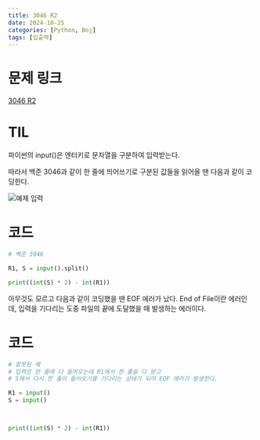 ```yaml
---
title: 3046 R2
date: 2024-10-25
categories: [Python, Boj]
tags: [입출력]
---
```

# 문제 링크
[3046 R2](https://www.acmicpc.net/problem/3046)

# TIL
파이썬의 input()은 엔터키로 문자열을 구분하여 입력받는다. 

따라서 백준 3046과 같이 한 줄에 띄어쓰기로 구분된 값들을 읽어올 땐 다음과 같이 코딩한다.

![예제 입력](https://github.com/user-attachments/assets/ceb77b3b-635e-4356-a5ba-fa6ba7e341b5)

# 코드
```python
# 백준 3046

R1, S = input().split()

print((int(S) * 2) - int(R1))
```

아무것도 모르고 다음과 같이 코딩했을 땐 EOF 에러가 났다. 
End of File이란 에러인데, 입력을 기다리는 도중 파일의 끝에 도달했을 때 발생하는 에러이다.

# 코드
```python
# 잘못된 예
# 입력은 한 줄에 다 들어오는데 R1에서 한 줄을 다 받고 
# S에서 다시 한 줄이 들어오기를 기다리는 상태가 되어 EOF 에러가 발생한다.

R1 = input()
S = input()



print((int(S) * 2) - int(R1))
```

